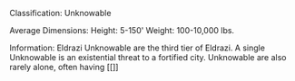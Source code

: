 Classification: Unknowable

Average Dimensions: 
	Height: 5-150'
	Weight: 100-10,000 lbs.

Information:
  Eldrazi Unknowable are the third tier of Eldrazi. A single Unknowable is an existential threat to a fortified city.  Unknowable are also rarely alone, often having [[]]